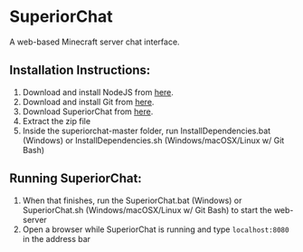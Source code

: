 # SuperiorChat
A web-based Minecraft server chat interface.

## Installation Instructions:
1.  Download and install NodeJS from [here](https://nodejs.org/en/download/ "Download NodeJS").
2.  Download and install Git from [here](https://git-scm.com/downloads "Download Git").
3.  Download SuperiorChat from [here](https://github.com/toastythetoaster/SuperiorChat/archive/master.zip "Download SuperiorChat").
4.  Extract the zip file
5.  Inside the superiorchat-master folder, run InstallDependencies.bat (Windows) or InstallDependencies.sh (Windows/macOSX/Linux w/ Git Bash)

## Running SuperiorChat:
1.  When that finishes, run the SuperiorChat.bat (Windows) or SuperiorChat.sh (Windows/macOSX/Linux w/ Git Bash) to start the web-server
2.  Open a browser while SuperiorChat is running and type `localhost:8080` in the address bar
